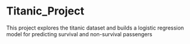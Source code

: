 # Titanic_Project
This project explores the titanic dataset and builds a logistic regression model for predicting survival and non-survival passengers
